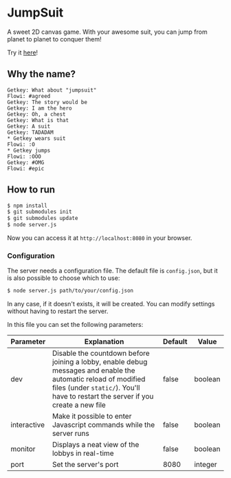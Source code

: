 # JumpSuit
A sweet 2D canvas game.
With your awesome suit, you can jump from planet to planet to conquer them!

Try it [here](http://getkey.eu:8000/)!

## Why the name?
```
Getkey: What about "jumpsuit"
Flowi: #agreed
Getkey: The story would be
Getkey: I am the hero
Getkey: Oh, a chest
Getkey: What is that
Getkey: A suit
Getkey: TADADAM
* Getkey wears suit
Flowi: :O
* Getkey jumps
Flowi: :OOO
Getkey: #OMG
Flowi: #epic
```

## How to run
```sh
$ npm install
$ git submodules init
$ git submodules update
$ node server.js
```
Now you can access it at `http://localhost:8080` in your browser.

### Configuration
The server needs a configuration file. The default file is `config.json`, but it is also possible to choose which to use:
```sh
$ node server.js path/to/your/config.json
```
In any case, if it doesn't exists, it will be created.
You can modify settings without having to restart the server.

In this file you can set the following parameters:

Parameter | Explanation | Default | Value
--------- | ----------- | ------- | -----
dev | Disable the countdown before joining a lobby, enable debug messages and enable the automatic reload of modified files (under `static/`). You'll have to restart the server if you create a new file | false | boolean
interactive | Make it possible to enter Javascript commands while the server runs | false | boolean
monitor | Displays a neat view of the lobbys in real-time | false | boolean
port | Set the server's port | 8080 | integer
